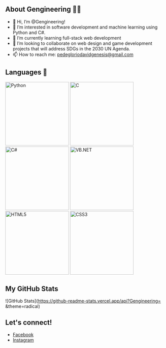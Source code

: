 ## About Gengineering 🙋‍♂️
- 👋 Hi, I’m @Gengineering!
- 👀 I’m interested in software development and machine learning using Python and C#.
- 🌱 I’m currently learning full-stack web development 
- 💞️ I’m looking to collaborate on web design and game development projects that will address SDGs in the 2030 UN Agenda.
- 📫 How to reach me: pedegloriodavidgenesis@gmail.com

## Languages 🤔
<img src="https://cdn3.iconfinder.com/data/icons/logos-and-brands-adobe/512/267_Python-512.png" alt="Python" width="200"/>
<img src="https://cdn3.iconfinder.com/data/icons/logos-and-brands-adobe/512/267_Python-512.png](https://toppng.com/uploads/preview/c-programming-icon-c-programming-language-logo-11562945679duaxtn3yq0.png" alt="C" width="200"/>
<img src="https://uxwing.com/wp-content/themes/uxwing/download/brands-and-social-media/c-sharp-programming-language-icon.png" alt="C#" width="200"/>
<img src="https://img.favpng.com/17/8/14/visual-basic-net-c-computer-programming-net-framework-png-favpng-z4sFkCRD9WH4Fpft7UMr6SmiX.jpg" alt="VB.NET" width="200"/>
<img src="https://cdn0.iconfinder.com/data/icons/social-network-9/50/22-512.png" alt="HTML5" width="200"/>
<img src="https://w7.pngwing.com/pngs/696/424/png-transparent-logo-css-css3-thumbnail.png" alt="CSS3" width="200"/>

## My GitHub Stats
![GitHub Stats](https://github-readme-stats.vercel.app/api?Gengineering= &theme=radical)

## Let's connect!
<ul>
  <li><a href="https://web.facebook.com/davidgenesis.pedeglorio/" target="_blank">Facebook</a></li>
  <li><a href="[https://web.facebook.com/davidgenesis.pedeglorio](https://www.instagram.com/davidgenesisc.pedeglorio/)/" target="_blank">Instagram</a></li>
</ul>




